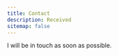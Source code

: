 ```yaml
---
title: Contact
description: Received
sitemap: false
---
```


I will be in touch as soon as possible.

